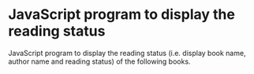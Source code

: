 # JavaScript program to display the reading status
 JavaScript program to display the reading status (i.e. display book name, author name and reading status) of the following books. 
